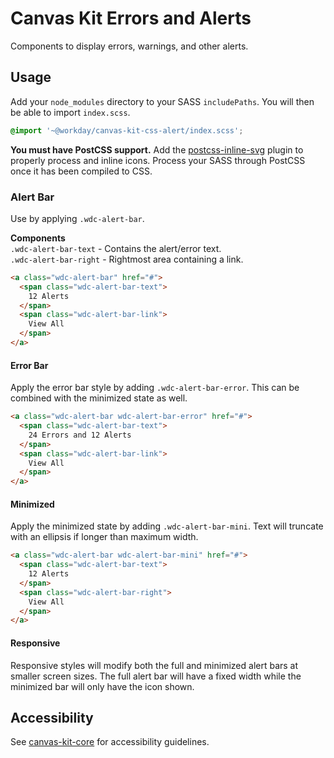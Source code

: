 # Canvas Kit Errors and Alerts

Components to display errors, warnings, and other alerts.

## Usage

Add your `node_modules` directory to your SASS `includePaths`. You will then be able to import
`index.scss`.

```scss
@import '~@workday/canvas-kit-css-alert/index.scss';
```

**You must have PostCSS support.** Add the
[postcss-inline-svg](https://github.com/TrySound/postcss-inline-svg) plugin to properly process and
inline icons. Process your SASS through PostCSS once it has been compiled to CSS.

### Alert Bar

Use by applying `.wdc-alert-bar`.

**Components**  
`.wdc-alert-bar-text` - Contains the alert/error text.  
`.wdc-alert-bar-right` - Rightmost area containing a link.

```html
<a class="wdc-alert-bar" href="#">
  <span class="wdc-alert-bar-text">
    12 Alerts
  </span>
  <span class="wdc-alert-bar-link">
    View All
  </span>
</a>
```

#### Error Bar

Apply the error bar style by adding `.wdc-alert-bar-error`. This can be combined with the minimized
state as well.

```html
<a class="wdc-alert-bar wdc-alert-bar-error" href="#">
  <span class="wdc-alert-bar-text">
    24 Errors and 12 Alerts
  </span>
  <span class="wdc-alert-bar-link">
    View All
  </span>
</a>
```

#### Minimized

Apply the minimized state by adding `.wdc-alert-bar-mini`. Text will truncate with an ellipsis if
longer than maximum width.

```html
<a class="wdc-alert-bar wdc-alert-bar-mini" href="#">
  <span class="wdc-alert-bar-text">
    12 Alerts
  </span>
  <span class="wdc-alert-bar-right">
    View All
  </span>
</a>
```

#### Responsive

Responsive styles will modify both the full and minimized alert bars at smaller screen sizes. The
full alert bar will have a fixed width while the minimized bar will only have the icon shown.

## Accessibility

See
[canvas-kit-core](https://ghe.megaleo.com/design/canvas-kit-react/tree/master/modules/css/core#accessibility)
for accessibility guidelines.
